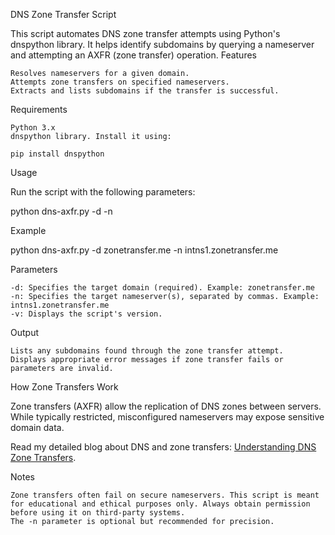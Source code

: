 DNS Zone Transfer Script

This script automates DNS zone transfer attempts using Python's dnspython library. It helps identify subdomains by querying a nameserver and attempting an AXFR (zone transfer) operation.
Features

    Resolves nameservers for a given domain.
    Attempts zone transfers on specified nameservers.
    Extracts and lists subdomains if the transfer is successful.

Requirements

    Python 3.x
    dnspython library. Install it using:

    pip install dnspython

Usage

Run the script with the following parameters:

python dns-axfr.py -d <domain> -n <nameserver>

Example

python dns-axfr.py -d zonetransfer.me -n intns1.zonetransfer.me

Parameters

    -d: Specifies the target domain (required). Example: zonetransfer.me
    -n: Specifies the target nameserver(s), separated by commas. Example: intns1.zonetransfer.me
    -v: Displays the script's version.

Output

    Lists any subdomains found through the zone transfer attempt.
    Displays appropriate error messages if zone transfer fails or parameters are invalid.

How Zone Transfers Work

Zone transfers (AXFR) allow the replication of DNS zones between servers. While typically restricted, misconfigured nameservers may expose sensitive domain data.

Read my detailed blog about DNS and zone transfers: [Understanding DNS Zone Transfers](https://medium.com/@izzatmammadzada/domain-name-system-dns-8cb2667c1d02).

Notes

    Zone transfers often fail on secure nameservers. This script is meant for educational and ethical purposes only. Always obtain permission before using it on third-party systems.
    The -n parameter is optional but recommended for precision.
